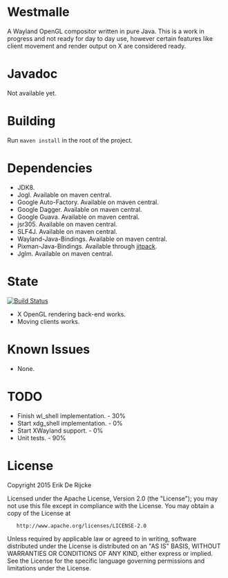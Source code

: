 Westmalle
=====================

A Wayland OpenGL compositor written in pure Java.
This is a work in progress and not ready for day to day use, however
certain features like client movement and render output on X are considered ready.

Javadoc
=======
Not available yet.

Building
========
Run `maven install` in the root of the project.

Dependencies
============

 - JDK8.
 - Jogl. Available on maven central.
 - Google Auto-Factory. Available on maven central.
 - Google Dagger. Available on maven central.
 - Google Guava. Available on maven central.
 - jsr305. Available on maven central.
 - SLF4J. Available on maven central.
 - Wayland-Java-Bindings. Available on maven central.
 - Pixman-Java-Bindings. Available through [jitpack](https://jitpack.io/).
 - Jglm. Available on maven central.

State
=====
[![Build Status](https://travis-ci.org/Zubnix/westmalle.svg?branch=master)](https://travis-ci.org/Zubnix/westmalle)
 - X OpenGL rendering back-end works.
 - Moving clients works.

Known Issues
============
 - None.

TODO
====
 - Finish wl_shell implementation. - 30%
 - Start xdg_shell implementation. - 0%
 - Start XWayland support. - 0%
 - Unit tests. - 90%

License
=======
   Copyright 2015 Erik De Rijcke

   Licensed under the Apache License, Version 2.0 (the "License");
   you may not use this file except in compliance with the License.
   You may obtain a copy of the License at

       http://www.apache.org/licenses/LICENSE-2.0

   Unless required by applicable law or agreed to in writing, software
   distributed under the License is distributed on an "AS IS" BASIS,
   WITHOUT WARRANTIES OR CONDITIONS OF ANY KIND, either express or implied.
   See the License for the specific language governing permissions and
   limitations under the License.
